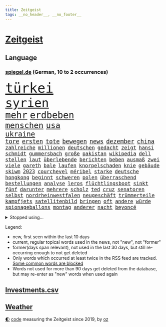 ```yaml
---
title: Zeitgeist
tags: __no_header__, __no_footer__
---
```


# [Zeitgeist](https://oliz.io/zeitgeist/)

## Language

<h3><a href="https://www.spiegel.de" target="_blank">spiegel.de</a> (German, 10 to 2 occurrences)</h3>
<p style="font-family:monospace">
<span style="font-size:32pt"><a href="news_links.html#türkei" class="current">türkei</a></span>
<br>
<span style="font-size:29pt"><a href="news_links.html#syrien" class="current">syrien</a></span>
<br>
<span style="font-size:22pt"><a href="news_links.html#mehr" class="current">mehr</a></span>
<span style="font-size:22pt"><a href="news_links.html#erdbeben" class="current">erdbeben</a></span>
<br>
<span style="font-size:19pt"><a href="news_links.html#menschen" class="current">menschen</a></span>
<span style="font-size:19pt"><a href="news_links.html#usa" class="current">usa</a></span>
<br>
<span style="font-size:17pt"><a href="news_links.html#ukraine" class="current">ukraine</a></span>
<br>
<span style="font-size:14pt"><a href="news_links.html#tore" class="current">tore</a></span>
<span style="font-size:14pt"><a href="news_links.html#ersten" class="current">ersten</a></span>
<span style="font-size:14pt"><a href="news_links.html#tote" class="current">tote</a></span>
<span style="font-size:14pt"><a href="news_links.html#bewegen" class="current">bewegen</a></span>
<span style="font-size:14pt"><a href="news_links.html#news" class="current">news</a></span>
<span style="font-size:14pt"><a href="news_links.html#dezember" class="current">dezember</a></span>
<span style="font-size:14pt"><a href="news_links.html#china" class="current">china</a></span>
<br>
<span style="font-size:12pt"><a href="news_links.html#zahlreiche" class="current">zahlreiche</a></span>
<span style="font-size:12pt"><a href="news_links.html#millionen" class="current">millionen</a></span>
<span style="font-size:12pt"><a href="news_links.html#deutschen" class="current">deutschen</a></span>
<span style="font-size:12pt"><a href="news_links.html#gedacht" class="current">gedacht</a></span>
<span style="font-size:12pt"><a href="news_links.html#zeigt" class="current">zeigt</a></span>
<span style="font-size:12pt"><a href="news_links.html#hansi" class="current">hansi</a></span>
<span style="font-size:12pt"><a href="news_links.html#schmidt" class="current">schmidt</a></span>
<span style="font-size:12pt"><a href="news_links.html#gummersbach" class="current">gummersbach</a></span>
<span style="font-size:12pt"><a href="news_links.html#große" class="current">große</a></span>
<span style="font-size:12pt"><a href="news_links.html#pakistan" class="current">pakistan</a></span>
<span style="font-size:12pt"><a href="news_links.html#wikipedia" class="current">wikipedia</a></span>
<span style="font-size:12pt"><a href="news_links.html#dell" class="new">dell</a></span>
<span style="font-size:12pt"><a href="news_links.html#stellen" class="current">stellen</a></span>
<span style="font-size:12pt"><a href="news_links.html#laut" class="current">laut</a></span>
<span style="font-size:12pt"><a href="news_links.html#überlebende" class="current">überlebende</a></span>
<span style="font-size:12pt"><a href="news_links.html#berichten" class="current">berichten</a></span>
<span style="font-size:12pt"><a href="news_links.html#beben" class="current">beben</a></span>
<span style="font-size:12pt"><a href="news_links.html#ausmaß" class="current">ausmaß</a></span>
<span style="font-size:12pt"><a href="news_links.html#zwei" class="current">zwei</a></span>
<span style="font-size:12pt"><a href="news_links.html#viele" class="current">viele</a></span>
<span style="font-size:12pt"><a href="news_links.html#gareth" class="current">gareth</a></span>
<span style="font-size:12pt"><a href="news_links.html#bale" class="current">bale</a></span>
<span style="font-size:12pt"><a href="news_links.html#laufen" class="current">laufen</a></span>
<span style="font-size:12pt"><a href="news_links.html#knorpelschaden" class="new">knorpelschaden</a></span>
<span style="font-size:12pt"><a href="news_links.html#knie" class="current">knie</a></span>
<span style="font-size:12pt"><a href="news_links.html#gebäude" class="current">gebäude</a></span>
<span style="font-size:12pt"><a href="news_links.html#skiwm" class="new">skiwm</a></span>
<span style="font-size:12pt"><a href="news_links.html#2023" class="current">2023</a></span>
<span style="font-size:12pt"><a href="news_links.html#courchevel" class="new">courchevel</a></span>
<span style="font-size:12pt"><a href="news_links.html#méribel" class="new">méribel</a></span>
<span style="font-size:12pt"><a href="news_links.html#starke" class="current">starke</a></span>
<span style="font-size:12pt"><a href="news_links.html#deutsche" class="current">deutsche</a></span>
<span style="font-size:12pt"><a href="news_links.html#hongkong" class="current">hongkong</a></span>
<span style="font-size:12pt"><a href="news_links.html#beginnt" class="current">beginnt</a></span>
<span style="font-size:12pt"><a href="news_links.html#schweren" class="current">schweren</a></span>
<span style="font-size:12pt"><a href="news_links.html#polen" class="current">polen</a></span>
<span style="font-size:12pt"><a href="news_links.html#überraschend" class="current">überraschend</a></span>
<span style="font-size:12pt"><a href="news_links.html#bestellungen" class="current">bestellungen</a></span>
<span style="font-size:12pt"><a href="news_links.html#analyse" class="current">analyse</a></span>
<span style="font-size:12pt"><a href="news_links.html#leros" class="new">leros</a></span>
<span style="font-size:12pt"><a href="news_links.html#flüchtlingsboot" class="new">flüchtlingsboot</a></span>
<span style="font-size:12pt"><a href="news_links.html#sinkt" class="current">sinkt</a></span>
<span style="font-size:12pt"><a href="news_links.html#fünf" class="current">fünf</a></span>
<span style="font-size:12pt"><a href="news_links.html#darunter" class="current">darunter</a></span>
<span style="font-size:12pt"><a href="news_links.html#mehrere" class="current">mehrere</a></span>
<span style="font-size:12pt"><a href="news_links.html#scholz" class="current">scholz</a></span>
<span style="font-size:12pt"><a href="news_links.html#ted" class="new">ted</a></span>
<span style="font-size:12pt"><a href="news_links.html#cruz" class="new">cruz</a></span>
<span style="font-size:12pt"><a href="news_links.html#senatoren" class="new">senatoren</a></span>
<span style="font-size:12pt"><a href="news_links.html#selbst" class="current">selbst</a></span>
<span style="font-size:12pt"><a href="news_links.html#nordrheinwestfalen" class="current">nordrheinwestfalen</a></span>
<span style="font-size:12pt"><a href="news_links.html#neugeschäft" class="new">neugeschäft</a></span>
<span style="font-size:12pt"><a href="news_links.html#trümmerteile" class="new">trümmerteile</a></span>
<span style="font-size:12pt"><a href="news_links.html#kampfjets" class="current">kampfjets</a></span>
<span style="font-size:12pt"><a href="news_links.html#satellitenbild" class="current">satellitenbild</a></span>
<span style="font-size:12pt"><a href="news_links.html#bringen" class="current">bringen</a></span>
<span style="font-size:12pt"><a href="news_links.html#oft" class="current">oft</a></span>
<span style="font-size:12pt"><a href="news_links.html#andere" class="current">andere</a></span>
<span style="font-size:12pt"><a href="news_links.html#würde" class="current">würde</a></span>
<span style="font-size:12pt"><a href="news_links.html#spionageballons" class="new">spionageballons</a></span>
<span style="font-size:12pt"><a href="news_links.html#montag" class="current">montag</a></span>
<span style="font-size:12pt"><a href="news_links.html#anderer" class="current">anderer</a></span>
<span style="font-size:12pt"><a href="news_links.html#nacht" class="current">nacht</a></span>
<span style="font-size:12pt"><a href="news_links.html#beyoncé" class="new">beyoncé</a></span>
</p>
<details>
<summary>Stopped using...</summary>
<p class="former" style="font-size:12pt">
internationaler(837) verschiedene(837) coronazahlen(836) co₂(836) gelten(835) metropole(835) position(835) coronakrise(834) ehefrau(834) einzelne(834) führende(834) infektionen(834) oberbürgermeister(834) rasant(834) staatschef(834) reihe(833) stefan(833) wege(833) abstimmen(832) angela(832) breitet(832) ddr(832) gemeinden(832) getan(832) ikone(832) merkel(832) priester(832) versorgt(832) schien(831) verhängen(831) versprach(831) vollständig(831) who(831) alkohol(830) geschrieben(830) hubschrauber(830) joachim(830) kaputt(830) untersuchungsausschuss(830) vermeiden(830) bielefeld(829) blicken(829) helden(829) inter(829) locker(829) rückschlag(829) smith(829) tests(829) tränen(829) weise(829) xi(829) bilden(828) durchsetzen(828) enger(828) gefährden(828) hört(828) musiker(828) pocht(828) simon(828) umfeld(828) verheerenden(828) villa(828) übersicht(828) berichterstattung(827) gespielt(827) michelle(827) obama(827) rief(827) bekämpfen(826) finanziell(826) frieden(826) homeoffice(826) lüge(826) machthaber(826) philipp(826) staats(826) tokio(826) verriet(826) ausprobiert(825) berg(825) erlitt(825) hans(825) höhe(825) überlebt(825) außen(824) jahrhundert(824) klinik(824) mütter(824) nahezu(824) party(824) werke(824) geflogen(823) lügen(823) pressestimmen(823) verzicht(823) diplomaten(822) feld(822) feuerwehrleute(822) längere(822) publikum(822) meinem(821) venezuela(821) wochenlang(821) dar(820) entwickeln(820) erkrankung(820) gestürzt(820) milde(820) spektakulären(820) ursachen(820) zuversichtlich(820) ökonom(820) atem(819) digitalen(819) schwierige(819) sendung(819) 23(818) besuchen(818) moment(818) politikerinnen(818) unterschied(818) verschwand(818) gabriel(817) gefangene(817) kim(817) licht(817) nachricht(817) arabische(816) schriftsteller(816) wunder(816) ehepaar(815) schlimmste(815) vierten(815) tatverdächtigen(814) erfolgreichsten(813) zerstören(813) züge(813) euparlament(812) großem(812) ministerium(812) sitzung(812) strengen(812) vorgegangen(812) immunität(811) beschränkungen(810) raumstation(810) regelung(810) verfassung(810) ausrüstung(809) insassen(808) eigenes(807) enorme(805) angehörige(804) erwachsenen(804) impfungen(804) top(804) gelandet(802) nachts(802) pleite(799) schützt(798) angeboten(797) automatisch(797) benötigen(792) schwung(792) identität(789) bewegt(787) festhalten(787) empfangen(785) erfolgreichen(785) verpasste(784) staatsoberhaupt(783) bündnis(775) missbrauchs(774) hitler(769) vereins(769) berühmtesten(764) einfache(764) stopp(759) londons(751) festgesetzt(742) 95(724) militärjunta(694) neuanfang(691) erschoss(668) joseph(648) komme(621) potsdamer(614) akzeptieren(597) jamie(592) fehlte(581) unwettern(580) stundenlang(579) kleidung(572) kroatien(571) bauern(569) drohenden(567) schrumpft(566) veröffentlichung(566) mächtigen(551) fühlte(541) dankte(540) hamburgs(538) beliebte(528) kameras(526) komitee(526) 700(522) jahrzehnt(520) norwegischen(520) alternative(517) übertragen(517) anhängern(514) drauf(511) längste(511) privilegien(509) haushalt(503) bedürftige(499) bombe(499) emirat(497) staatsbesuch(497) gehälter(495) werner(482) söders(480) games(479) schränkt(476) mehrfamilienhaus(472) südkoreas(471) ruhestand(470) abtreibung(469) krankenkassen(467) gaspreise(463) empfehlen(461) shanghai(459) spezielle(459) messenger(457) follower(456) magazin(454) missbrauchsskandal(450) rosa(450) studenten(449) andrang(447) mond(447) oppositionsführer(447) ostdeutschland(444) russisches(441) fahndet(438) euländer(434) reine(433) michel(432) gletscher(430) kürzer(429) wahr(423) meta(420) lärm(417) martina(415) tradition(415) entsteht(414) museen(414) otto(414) behält(411) nagel(411) erwiesen(410) pessimistisch(407) ozean(406) phänomen(406) überlebten(400) marcus(397) falsches(396) energieversorgung(394) rasch(393) genießen(390) bafög(389) gefühle(389) flugzeugen(383) südkoreanische(383) krim(379) waffenstillstand(378) neuwagen(377) soldat(377) influencerin(376) stuhl(373) berichteten(366) hauptbahnhof(363) einfachen(361) operation(360) unternehmens(360) stadtverwaltung(359) vielfalt(357) klitschko(353) vitali(351) auswertung(350) m(350) moniert(349) kernkraftwerke(348) barbara(342) umfragen(342) flughäfen(340) österreicher(340) transparenz(337) verspätungen(337) anhalten(336) betrugs(335) verpflichtende(333) weltgesundheitsorganisation(333) begleiten(330) englands(329) don(328) lehnte(328) triumphiert(326) gestärkt(325) verspätet(325) barack(323) fern(322) spdchef(322) gelöst(321) schildern(321) analysen(320) bezahlung(320) vertreten(315) sperre(313) invasoren(309) ausländer(306) schlechter(304) unabhängig(304) ausgang(302) achtzigern(298) oligarch(298) vergeltung(297) königsklasse(294) untergebracht(294) ball(293) pole(292) ergab(289) leitungen(289) cockpit(288) dmitrij(288) ten(288) unsicherheit(288) ansturm(285) fox(285) ausrichten(282) energieminister(282) fair(282) arbeitslosigkeit(280) euroraum(280) geheimdienstinformationen(280) neuerdings(280) ertrinken(279) prag(279) behoben(277) schlagabtausch(277) großoffensive(274) qualifikation(271) festen(262) schindler(262) verspätung(262) verzichtete(261) vogel(260) psychiatrie(259) kippt(258) niedergeschlagen(254) kinderinterview(253) abgeschaltet(252) erfuhr(251) halt(251) lichter(251) schwach(251) absteiger(249) stagniert(247) held(246) ewigen(245) dinner(244) brennende(243) fire(240) wehrte(240) 9euroticket(238) royale(238) ausgebaut(235) kandidat(234) französischer(231) ulrich(231) lng(230) anhaltende(227) umwelthilfe(227) befeuert(224) tierschützer(224) pakt(222) camilla(221) drin(221) luka(220) eurozone(218) 86(217) idol(217) madrids(217) riefen(217) zuwanderer(217) miss(216) geübt(214) notaufnahme(214) sahen(214) zeichnungen(214) fehlstart(213) plakate(212) olympiasiegerin(211) ressorts(211) instrument(209) tirol(208) übernahmen(208) erntet(207) netflixdoku(207) beurlaubt(206) schwimmen(206) setzten(206) kosovo(205) stutthof(205) arizona(204) dramatische(203) gottschalk(203) versorgen(202) schlange(201) abschwung(200) ansage(200) brennstäbe(198) entfernen(198) riesig(198) total(198) verkehrsministerium(198) hosen(197) weiterlaufen(197) entschuldigen(196) extra(196) trends(196) namens(195) gescheiterten(193) heißer(193) kontroversen(193) schlangen(193) agenda(192) strittigen(192) bay(191) detroit(191) tampa(191) normalisierung(190) verleihung(190) islamisten(188) fassungslos(187) pipeline(187) vernichtet(187) verträge(187) funktion(185) schmerzhaft(184) achterbahn(183) sexistische(183) innenstadt(182) rebellen(182) kürzungen(181) stadtwerke(181) etlichen(180) aussteigen(179) kurzfristige(179) victoria(178) weltspitze(178) hingelegt(176) drehten(175) kühne(175) leitzins(175) nachhaltigkeit(175) prüfungen(175) salz(174) wagte(174) grönland(173) stichelt(173) aufbau(172) gewisse(172) kapitols(172) danke(171) dreijähriger(170) solidarisierte(169) rezessionsangst(168) staatshilfen(168) klimagipfel(167) modeikone(167) wütet(167) bürgergeld(166) fußballlegende(166) mithalten(166) rekruten(166) düsteren(165) lebensjahr(165) trailer(165) zerstörungen(165) importiert(164) inselstaat(164) magnus(164) myanmars(163) spitzen(163) hinterlegt(162) klimabilanz(162) renditen(162) aufmerksam(161) europameisterschaft(160) sea(160) beleidigungen(159) katastrophenschutz(159) marvin(159) nachsehen(159) bundesratspräsident(158) einziges(158) zurückhalten(158) katrin(157) 25000(156) lauern(156) twitteraccount(156) messungen(155) produzent(154) begraben(152) wählte(152) befreite(151) bestattet(151) gewannen(151) kriminalpolizei(151) überstehen(151) 63(150) klassische(150) stechen(150) kreise(149) starkoch(149) aufgewachsen(148) mississippi(148) wackelige(148) gerichtlich(147) sommerlich(147) verurteilter(147) angegangen(145) fracking(144) geprallt(144) sportlicher(144) jackson(143) patzte(143) steuerunterlagen(143) tobias(143) veraltete(142) entstehung(140) kündigung(140) verfeindeten(140) verhaltens(140) farben(139) auslaufen(138) grenzfluss(138) rätseln(138) stellenanzeigen(138) verfallen(138) intrigen(137) verbal(137) grenzstadt(136) spiegelde(136) bundesbankpräsident(135) gaspreisen(135) zutritt(135) abschuss(134) 45jährige(133) kondome(133) abwasser(132) volkswirte(132) freigegeben(131) gesteigert(130) kabinetts(130) rassistischer(129) bewusstlos(128) gutem(127) rummel(127) ausgenutzt(126) sechsten(126) seltsame(126) tonga(125) 2050(124) maduro(124) nicolás(124) sportlerin(124) defizite(123) spencer(122) ereignis(121) strommarkt(121) zuzug(121) überraschender(121) ansonsten(120) elften(120) stützt(120) zusage(120) gaspipelines(119) praktisch(119) erwägen(118) mittelstand(118) gaspreisbremse(116) gefehlt(115) nachweisen(115) erschließen(114) medizinischen(114) neuerlichen(114) winters(114) brachen(113) spiegelrecherche(113) treibhausgase(113) womit(112) dgbchefin(111) fahimi(111) wärmste(111) begegnung(110) aufgehen(109) erweist(109) größen(109) schwedt(109) monaco(108) zerstritten(108) gedreht(107) mikroplastik(107) offensiv(107) schlechtes(107) unovollversammlung(107) beihilfe(106) brunsbüttel(106) júnior(106) missstände(106) morgan(106) phoenix(106) vinícius(106) 300000(105) anschluss(105) bundesweites(105) russlandpolitik(105) szenarien(105) noah(104) begräbnis(103) organisieren(103) persönlichkeiten(103) sonde(103) wmfinale(103) bevorstehen(102) doris(101) verstörend(101) überraschte(101) metas(100) verhelfen(100) ächzen(100) ablenkungsmanöver(99) filmstarts(99) best(98) versehen(98) verunglückte(98) akteure(97) ausgehen(97) erkrankter(97) heizt(97) margrethe(97) nordkoreas(97) werbekunden(97) emilia(96) klassiker(96) kurt(96) professioneller(96) sommers(96) verunreinigt(96) winkt(96) blaue(95) gewalttäter(94) lecks(94) agent(93) berufliche(93) umlaufbahn(93) unternehmerin(93) hummels(92) samantha(92) vorzeitigen(92) beileidsbekundungen(91) rechenzentrum(91) schauspielerinnen(91) vegan(91) mobilität(90) verklärt(90) feindbild(89) gerechte(89) hob(89) requiem(89) vorsätze(89) weiht(89) ausgebremst(88) klischees(88) wilhelmshaven(88) wünschte(88) birmingham(87) egon(87) formel1team(87) gefangenen(87) hockenheim(87) massenkarambolage(87) schönste(87) verfünffacht(87) bundesverkehrsminister(86) frauenfeindliche(86) philosophie(86) schläft(86) schönheit(86) witwer(86) englisch(85) intakt(85) klopapier(85) sechsteilige(85) sehnt(85) telefonieren(85) ungereimtheiten(85) alias(84) autorinnen(84) lambrechts(84) wettbewerben(84) kanone(83) p(83) simpson(83) stimmte(83) sven(83) übliche(83) auftauchen(82) oftmals(82) sam(82) stippvisite(82) welttournee(82) angeht(81) harrt(81) rohöl(81) usmidterms(81) vielversprechend(81) großartig(80) nächtliche(80) vodafone(80) überzieht(80) anläufe(79) gary(79) geschaffen(79) luftalarm(79) terrorismus(79) unzulässig(79) uskonzern(79) armin(78) coronavariante(78) curtis(78) diversität(78) exportverbot(78) fortsetzungen(78) limit(78) staatsoper(78) verehrt(78) filmstar(77) gestorbenen(77) husten(77) immensen(77) montgomery(77) parallel(77) rückendeckung(77) süße(77) artensterben(76) arzneien(76) beseitigen(76) großereignis(76) krisenpolitik(76) slum(76) vorladung(76) zünden(76) 39(75) loben(75) mitschuld(75) stünden(75) testament(75) tieres(75) fassungslosigkeit(74) petersplatz(74) vorzeitigem(74) krankenhausreform(73) meuterei(73) nassehi(73) torjäger(73) abhängigkeiten(72) ersatzbank(72) high(72) hip(72) buchs(71) börsenunternehmen(71) forschungseinrichtungen(71) gehörenden(71) marderpanzer(71) pistons(71) schmälert(71) wundermittel(71) betet(70) kaserne(70) nüchtern(70) sünden(70) unterkommen(70) glaubhaft(69) bowie(68) dienste(68) gelebt(68) adolf(67) beeinflussung(67) böhmermann(67) erfolgreicher(67) kunstsammlung(67) lesbische(67) palmer(67) foxconn(66) konzentration(66) prägen(66) russlandkurs(66) staates(66) vielem(66) cathy(65) dividenden(65) eindringling(65) endemisch(65) kohlekraft(65) nötigen(65) psychoterror(65) rabatten(65) typischen(65) usrepräsentantenhaus(65) versetzte(65) 65jähriger(64) düster(64) one(64) profit(64) abzeichen(63) eigentoren(63) freitagmorgen(63) furcht(63) konstatiert(63) neuerung(63) schiffer(63) verderben(63) weltklimakonferenz(63) zuspitzen(63) dawid(62) durchschnitt(62) kubacki(62) liberale(62) tanker(62) ahnen(61) amber(61) milliardeninvestitionen(61) vollzogen(61) vorgesetzten(61) außenministeriums(60) verborgen(60) widersprüchen(60) industrienationen(59) normales(59) nullcovidpolitik(59) spielraum(59) ultrarechte(59) wachsendes(59) account(58) grundsatzpapier(58) netanyahus(58) polarisierung(58) ratzinger(58) unberührt(58) ausdrücklich(57) belastete(57) neunzigerjahre(57) pünktlichkeit(57) welten(57) zehntausenden(57) abgeschwächt(56) engagierte(56) grundlegende(56) iggy(56) kanzlerkandidatur(56) migrationspolitik(56) skispringen(56) sportartikelhersteller(56) twitterangestellte(56) zhengzhou(56) alidoosti(55) beauftragen(55) geschüttelt(55) misslungene(55) mitgliedern(55) taraneh(55) ussänger(55) ablenken(54) elektromobilität(54) gitarrist(54) glassplittern(54) hill(54) kaff(54) republikanischen(54) sturmgewehr(54) terence(54) echo(53) erpresser(53) fahrradunfall(53) gekostet(53) gespött(53) kommentiert(53) matt(53) nflspiel(53) serben(53) thuram(53) 51jährige(52) althaus(52) erlöste(52) fad(52) heels(52) i7(52) koreanischen(52) pandemieregeln(52) schulessen(52) skispringerin(52) emeritierter(51) festgenommener(51) marokko(51) sexualstraftäter(51) sprachkritiker(51) umgangs(51) verlängerter(51) adler(50) artenschutz(50) gespeichert(50) knallern(50) label(50) niño(50) tarifbindung(50) berühmtheit(49) betriebssystem(49) markige(49) mitreden(49) müllwagen(49) punk(49) windows(49) dfbelf(48) epidemiologe(48) frischer(48) gewechselt(48) gottes(48) großfamilie(48) medizinisch(48) negativen(48) tennislegende(48) angerufen(47) ekrem(47) militante(47) schränken(47) vorgängers(47) überfüllte(47) engere(46) gefragter(46) teuerungswelle(46) verirrte(46) weihnachtsmann(46) wmpause(46) zitate(46) überwacht(46) betuchte(45) eingewiesen(45) tvsender(45) wetten(45) aussprache(44) gletscherschmelze(44) gutgehen(44) kontrahenten(44) luis(44) mundgeruch(44) orthodoxen(44) straßensperren(44) aufpassen(43) fdpmann(43) foxconnwerk(43) jong(43) kiewer(43) neuland(43) raketentest(43) reformideen(43) s300rakete(43) tippte(43) un(43) vermeldet(43) vorsichtig(43) zugelassene(43) abbaggern(42) bestens(42) erstickt(42) eugesundheitsbehörde(42) hinsicht(42) lieder(42) neueigentümer(42) persönlichkeit(42) schönsten(42) wmaus(42) fasern(41) fiktives(41) hauptberuflich(41) hüte(41) kurzzeitig(41) schengenraum(41) sicherheitsrisiko(41) wahren(41) fehl(40) hautkrebsvorsorge(40) konzentriert(40) oppositionspolitikers(40) schimmel(40) schlotterbeck(40) schusswechsel(40) garmischpartenkirchen(39) geerbt(39) jüdisches(39) ubahn(39) werbeverbot(39) attackierten(38) fußballerisch(38) gefallene(38) hauptsitz(38) hugo(38) laschet(38) morgenstunden(38) ansatz(37) dienstwagen(37) ecke(37) enzensberger(37) göttlichen(37) jill(37) kaution(37) lichtblick(37) prämie(37) tribünen(37) tvexperte(37) alarmsignal(36) jahrgang(36) kontrollen(36) seifenblasen(36) totschlags(36) elegant(35) euphorisch(35) trauern(35) unbegründet(35) uneinig(35) 71(34) exbundeskanzler(34) idaho(34) kammerspiel(34) nordostseekanal(34) trainerstab(34) läden(33) naturschützer(33) pfarrer(33) soulfood(33) wohngeldberechtigten(33) zäsur(33) atomwaffenarsenal(32) bescherte(32) erwähnt(32) frühjahrsoffensive(32) lebensversicherungen(32) lockert(32) prächtigen(32) reisepass(32) argumentiert(31) centers(31) charts(31) cloppenburg(31) gläubige(31) steine(31) tschüs(31) wmviertelfinale(31) biograf(30) cash(30) drogeriemarktkette(30) eingestehen(30) hassen(30) millionenpublikum(30) reformvorschläge(30) verspätete(30) ölfeld(30) überstanden(30) abdecken(29) feministin(29) suárez(29) vakzine(29) überbieten(29) baumärkte(28) kurden(28) rammt(28) weihnachtsmärkte(28) feuerwerk(27) loipe(27) aufstocken(26) freigelassen(26) gefälschten(26) kandidieren(26) kosovos(26) usrapper(26) waffenhilfe(26) banshees(25) bündnisses(25) filmstudio(25) frührentner(25) inisherin(25) komfortabel(25) schenk(25) sentimental(25) staatsmann(25) 28jährigen(24) mittendrin(24) präsidentenwahl(24) strange(24) unbeeindruckt(24) 1988(23) etablieren(23) gesetzesverschärfung(23) inoffiziellen(23) rauschen(23) reichsbürger(23) sagten(23) usjustiz(23) vorlegen(23) angetrieben(22) jane(22) setze(22) strafverfolgung(22) stutthofprozess(22) umspannwerke(22) unglaublich(22) 115(21) albin(21) darlehen(21) dienstagmorgen(21) einsamer(21) festgenommenen(21) freunden(21) kurti(21) sion(21) sono(21) sportlerinnen(21) wout(21) affenlaute(20) dartswm(20) elotrans(20) gerwen(20) lieferbar(20) reederei(20) zurückzuerobern(20) center(19) einspringen(19) gegenspieler(19) hussey(19) jener(19) kaufkraftverlust(19) kracht(19) meistgesehene(19) säuglings(19) uszeitung(19) uwe(19) gerwyn(18) lindern(18) pontifex(18) wandte(18) abgestraft(17) beeindruckende(17) besserung(17) etabliert(17) wintersturm(17) angeschaut(16) ballistischen(16) fonda(16) gebilligt(16) gültig(16) modellrechnungen(16) straftäter(16) abgeschlagen(15) durften(15) halbherzige(15) rhetorik(15) sojuskapsel(15) ausstellungen(14) bunt(14) dark(14) imamoğlu(14) kantinenessen(14) schilderte(14) volkspartei(14) wissenschaftlerinnen(14) amtsverzicht(13) arbeitszeiten(13) eingefangen(13) kummer(13) liberaleren(13) silvesterböller(13) three(13) verbote(13) verfällt(13) westlicher(13) anzusprechen(12) clemens(12) fragte(12) glass(12) kirchen(12) onion(12) straßenbahn(12) stunts(12) christdemokraten(11) cohen(11) eauto(11) gesträubt(11) kapitolausschuss(11) kommendes(11) ransomware(11)
</p>
</details>
<p>Legend:
<ul>
<li><span class="new">new</span>, first seen within the last 10 days</li>
<li><span class="current">current</span>, regular topical words used in the news, not "new", not "former"</li>
<li><span class="former">former(days span relevant)</span>, not used in the last 30 days, but still re-occurring enough to not get deleted</li>
<li>Only words which occurred at least twice in the RSS feed are tracked. <a href="language/filters.py">Some common words are blocked</a></li>
<li>Words not used for more than 90 days get deleted from the database, but may re-enter as "new" words when used again</li>
</ul>
</p>

## [Investments](investments.html)[.csv](investments.csv)

## [Weather](weather.html)

<footer>
<a href="javascript:toggleTheme()" class="nav">🌓</a>
<a href="https://github.com/ooz/zeitgeist">code</a> measuring the Zeitgeist since 2019, by <a href="https://oliz.io">oz</a>
</footer>
